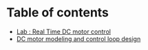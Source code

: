 # Table of contents

* [Lab : Real Time DC motor control](README.md)
* [DC motor modeling and control loop design](control-loop-design.md)

